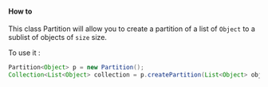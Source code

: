 #### How to

This class Partition will allow you to create a partition of a list of `Object` to a sublist of objects of `size` size.

To use it :
```java
Partition<Object> p = new Partition();
Collection<List<Object> collection = p.createPartition(List<Object> objects, int size);
```